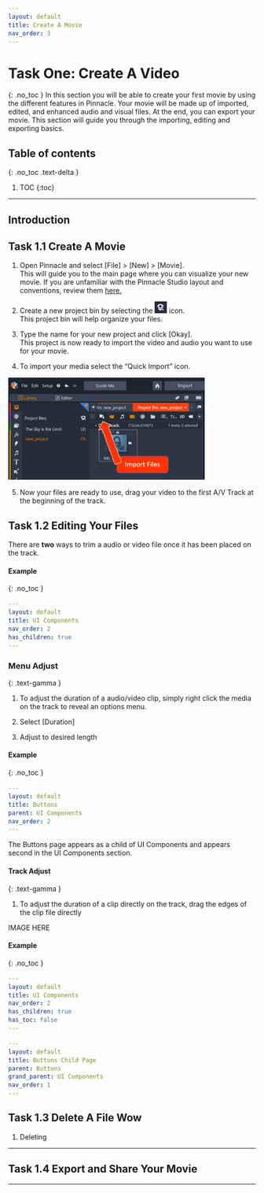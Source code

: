```yaml
---
layout: default
title: Create A Movie
nav_order: 3
---
```


# Task One: Create A Video 
{: .no_toc } 
In this section you will be able to create your first movie by using the different features in Pinnacle. Your movie will 
be made up of imported, edited, and enhanced audio and visual files. At the end, you can export your movie. This section will guide you through the importing, editing and exporting basics. 

## Table of contents
{: .no_toc .text-delta }

1. TOC
{:toc}

---
## Introduction 

## Task 1.1 Create A Movie

1.  Open Pinnacle and select [File] > [New] > [Movie].  
This will guide you to the main page where you can visualize your new movie. If you are unfamiliar
with the Pinnacle Studio layout and conventions, review them [here.](/index.md) 

2.  Create a new project bin by selecting the ![BOX](images/box_icon.png) icon.  
This project bin will help organize your files. 

3.  Type the name for your new project and click [Okay].  
This project is now ready to import the video and audio you want to use for your movie. 

4.  To import your media select the “Quick Import” icon.  

![Quick Imports](images/importFiles.png)

5.	Now your files are ready to use, drag your video to the first A/V Track at the beginning of the track.  
    

## Task 1.2 Editing Your Files 

There are **two** ways to trim a audio or video file once it has been placed on the track. 

#### Example
{: .no_toc }

```yaml
---
layout: default
title: UI Components
nav_order: 2
has_children: true
---
```

### Menu Adjust
{: .text-gamma }
1. To adjust the duration of a audio/video clip, simply right click the media on the track to reveal an options menu. 

2. Select [Duration]

3. Adjust to desired length 

#### Example
{: .no_toc }

```yaml
---
layout: default
title: Buttons
parent: UI Components
nav_order: 2
---
```

The Buttons page appears as a child of UI Components and appears second in the UI Components section.

#### Track Adjust 
{: .text-gamma }

1. To adjust the duration of a clip directly on the track, drag the edges of the clip file directly

IMAGE HERE 
#### Example
{: .no_toc }

```yaml
---
layout: default
title: UI Components
nav_order: 2
has_children: true
has_toc: false
---
```
```yaml
---
layout: default
title: Buttons Child Page
parent: Buttons
grand_parent: UI Components
nav_order: 1
---
```

## Task 1.3 Delete A File Wow 

1. Deleting 

---

## Task 1.4 Export and Share Your Movie

---
